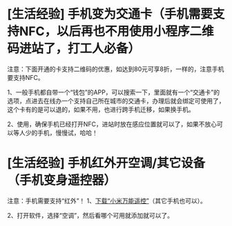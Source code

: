 
# [生活经验] 手机变为交通卡（手机需要支持NFC，以后再也不用使用小程序二维码进站了，打工人必备）
注意：下面开通的卡支持二维码的优惠，如达到80元可享8折，一样的，注意手机要支持NFC。

1、一般手机都自带一个“钱包”的APP，可以搜索一下，里面就有一个“交通卡”的选项，点进去在线办一个支持自己所在城市的交通卡，办理后就会绑定可使用了，这个卡有的是可以退的，如果不用，也进行跨手机迁移，如果换手机。

2、使用，确保手机已经打开NFC，进站时放在感应位置就可以了，如果不放心可以等人少的手机，慢慢试，哈哈！


# [生活经验] 手机红外开空调/其它设备（手机变身遥控器）
注意：手机需要支持“红外”！
1、[下载“小米万能遥控”](https://m.app.mi.com/details?id=com.duokan.phone.remotecontroller#)（其它手机也可以）。

2、打开软件，选择“空调”，然后看哪个可用就添加就可以了。


